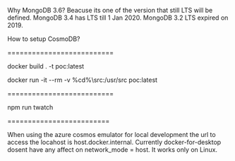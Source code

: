 Why MongoDB 3.6?
Beacuse its one of the version that still LTS will be defined. MongoDB 3.4 has LTS till 1 Jan 2020. MongoDB 3.2 LTS expired on 2019. 


How to setup CosmoDB?

==========================

docker build . -t poc:latest

docker run -it --rm -v %cd%\src:/usr/src poc:latest

==========================

npm run twatch

=========================

When using the azure cosmos emulator for local development the url to access the locahost is host.docker.internal.
Currently docker-for-desktop dosent have any affect on network_mode = host. It works only on Linux.